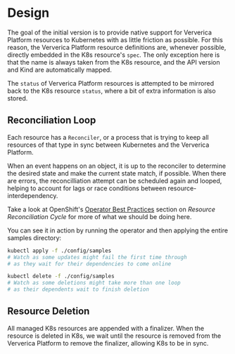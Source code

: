 # Design

The goal of the initial version is to provide native support for
Ververica Platform resources to Kubernetes with as little friction as 
possible. For this reason, the Ververica Platform resource definitions
are, whenever possible, directly embedded in the K8s resource's `spec`. The only exception here
is that the name is always taken from the K8s resource, and the API version and Kind
are automatically mapped.

The `status` of Ververica Platform resources is attempted to be mirrored back
to the K8s resource `status`, where a bit of extra information is also stored.


## Reconciliation Loop

Each resource has a `Reconciler`, or a process that is trying to keep
all resources of that type in sync between Kubernetes and the Ververica Platform.

When an event happens on an object, it is up to the reconciler to determine
the desired state and make the current state match, if possible. When there are errors,
the reconcilliation attempt can be scheduled again and looped, helping to account for lags or race
conditions between resource-interdependency.  

Take a look at OpenShift's [Operator Best Practices](https://blog.openshift.com/kubernetes-operators-best-practices/)
section on _Resource Reconciliation Cycle_ for more of what we should be doing here.

You can see it in action by running the operator and then applying the entire samples directory:

```bash
kubectl apply -f ./config/samples
# Watch as some updates might fail the first time through
# as they wait for their dependencies to come online

kubectl delete -f ./config/samples
# Watch as some deletions might take more than one loop
# as their dependents wait to finish deletion
```

## Resource Deletion

All managed K8s resources are appended with a finalizer. When the resource
is deleted in K8s, we wait until the resource is removed from the Ververica Platform
to remove the finalizer, allowing K8s to be in sync. 

